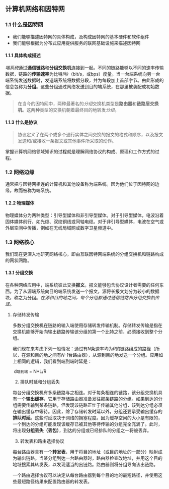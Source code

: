 ## 计算机网络和因特网

### 1.1 什么是因特网

- 我们能够描述因特网的具体构成，及构成因特网的基本硬件和软件组件
- 我们能够根据为分布式应用提供服务的联网基础设施来描述因特网

#### 1.1.1 具体构成描述

​	*端系统*通过**通信链路**和**分组交换机**连接到一起。不同的链路能够以不同的速率传输数据，链路的**传输速率**为比特/秒（bit/s，或bps）度量。当一台端系统向另一台端系统发送数据时，发送端系统将数据分段，并为每段加上首部字节。由此形成的信息包称为**分组**。这些分组通过网络发送到目的端系统，在那里被装配成初始数据。

> ​	在当今的因特网中，两种最著名的*分组*交换机类型是**路由器**和**链路层交换机**。这两种类型的交换机朝着最终目的地转发*分组*。

#### 1.1.3 什么是协议

> ​	协议定义了在两个或多个通行实体之间交换的报文的格式和顺序，以及报文发送和/或接收一条报文或其他事件所采取的动作。

​	掌握计算机网络领域知识的过程就是理解网络协议的构成、原理和工作方式的过程。

### 1.2 网络边缘

​	通常把与因特网相连的计算机和其他设备称为端系统。因为他们位于因特网的边缘，故而被称为端系统。

#### 1.2.2 物理媒体

​	物理媒体分为两种类型：引导型媒体和非引导型媒体。对于引导型媒体，电波沿着固体媒体前行，如光缆、双绞铜线或同轴电缆。对于非引导型媒体，电波在空气或外层空间中传播，例如在无线局域网或数字卫星频道中。

### 1.3 网络核心

​	我们现在更深入地研究网络核心，即由互联因特网端系统的分组交换机和链路构成的网状网路。

#### 1.3.1 分组交换

​	在各种网络应用中，端系统彼此交换**报文**。报文能够包含协议设计者需要的任何东西。为了从源端系统向目的端系统发送一个报文，源将长报文划分为较小的数据块，称之为分组。*在源和目的地之间，每个分组都通过通信链路和分组交换机传送*。

 1. 存储转发传输

    ​	多数分组交换机在链路的输入端使用存储转发传输机制。存储转发传输是指在交换机能够开始向输出链路传输该分组的第一个比特之前，必须接收到整个分组。

    ​	我们现在来考虑下列一般情况：通过有*N*条速率均为*R*的链路组成的路径（所以，在源和目的地之间有*N-1*台路由器），从源到目的地发送一个分组。应用如上相同的逻辑，我们看到端到端时延是：

    ​						d`端到端` = N*L/R

	2. 排队时延和分组丢失

    ​	每台分组交换机有多条链路与之相连。对于每条相连的链路，该分组交换机具有一个**输出缓存**，它用于存储路由器准备发往那条链路的分组。如果到达的分组需要传输到某条链路，但发现该链路正忙于传输其他分组，该到达分组必须在输出缓存中等待。因此，除了存储转发时延以外，分组还要承受输出缓存的**排队时延**。这些时延取决于网络的拥塞程度。因为缓存空间的大小是有限的，一个到达的分组可能发现该缓存已被其他等待传输的分组完全充满了。此时，将出现**分组丢失（丢包）**，到达的分组或已经排队的分组之一将被丢弃。

	3. 转发表和路由选择协议

    ​	每台路由器具有一个**转发表**，用于将目的地址（或目的地址的一部分）映射成为输出链路。当某分组到达一台路由器时，路由器检查改地址，并用这个目的地址搜索其转发表，以发现适当的出链路。路由器则将分组导向该出链路。

    ​	一个路由选择协议可以决定从每台路由器到每个目的地的最短路径，并使用这些最短路径结果来配置路由器的转发表。

